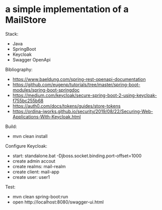 # a simple implementation of a MailStore

Stack:
* Java
* SpringBoot
* Keycloak
* Swagger OpenApi


Bibliography:
* https://www.baeldung.com/spring-rest-openapi-documentation
* https://github.com/eugenp/tutorials/tree/master/spring-boot-modules/spring-boot-springdoc
* https://medium.com/keycloak/secure-spring-boot-2-using-keycloak-f755bc255b68
* https://auth0.com/docs/tokens/guides/store-tokens
* https://ordina-jworks.github.io/security/2019/08/22/Securing-Web-Applications-With-Keycloak.html

Build:
* mvn clean install

Configure Keycloak:
* start: standalone.bat -Djboss.socket.binding.port-offset=1000
* create admin accout
* create realms: mail-realm
* create client: mail-app
* create user: user1

Test:
* mvn clean spring-boot:run
* open http://localhost:8080/swagger-ui.html
